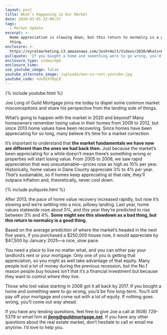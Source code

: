 ```yaml
---
layout: post
title: What’s Happening in Our Market
date: 2020-03-05 22:09:57
tags:
  - Market Update
excerpt: >-
  Home appreciation is slowing down, but this return to normalcy is a good
  thing.
enclosure: >-
  https://vyralmarketing.s3.amazonaws.com/Josh+Holt/Videos/2020/Whats+Happening+in+Our+Market.mp4
pullquote: 'If you bought a home and something were to go wrong, you’d be fine long-term.'
enclosure_type: video/mp4
enclosure_time:
use_youtube_image: false
youtube_alternate_image: /uploads/own-vs-rent-youtube.jpg
youtube_code: ndvH2XfDqL8
---
```


{% include youtube.html %}

Joe Long of Guild Mortgage joins me today to dispel some common market misconceptions and share his perspective from the lending side of things.&nbsp;

What’s going to happen with the market in 2020 and beyond? Many homeowners remember losing value in their homes from 2008 to 2012, but since 2013 home values have been recovering. Since homes have been appreciating for so long, many believe it’s time for a market correction.&nbsp;

It’s important to understand that **the market fundamentals we have now are different than the ones we had back then.** Just because the market’s been appreciating for a while doesn’t mean there’s something wrong or properties will start losing value. From 2005 to 2008, we saw rapid appreciation that was unsustainable—prices rose as high as 10% per year. Historically, home values in Dane County appreciate 3% to 4% per year. *That’s* sustainable, so if homes keep appreciating at that rate, they’ll outpace inflation and, theoretically, never cool down.&nbsp;

{% include pullquote.html %}

After 2013, the pace of home value recovery increased rapidly, but now it’s slowing and we’re settling into a nice, pillowy landing. Last year, home values statewide rose about 5%, and this year they’re predicted to rise between 3% and 4%. **Some might see this slowdown as a bad thing, but this return to normalcy is a good thing.**&nbsp;

Based on the average prediction of where the market’s headed in the next five years, if you purchased a $250,000 house now, it would appreciate by $47,500 by January 2025—a nice, slow pace.&nbsp;

You need a place to live no matter what, and you can either pay your landlord’s rent or your mortgage. Only one of you is getting that appreciation, so you might as well take advantage of that equity. Many people lost a lot of money during the previous recession, but the No.1 reason people buy houses isn’t that it’s a financial investment but because they want to control where they live.&nbsp;

Those who lost value starting in 2008 got it all back by 2017. If you bought a home and something were to go wrong, you’d be fine long-term. You’ll still pay off your mortgage and come out with a lot of equity. If nothing goes wrong, you’ll come out *way* ahead.&nbsp;

If you have any lending questions, feel free to give Joe a call at (608) 729-5379 or email him at **[jlong@guildmortgage.net](mailto:jlong@guildmortgage.net)**. If you have any other questions about the real estate market, don’t hesitate to call or email me anytime. I’d love to help you.